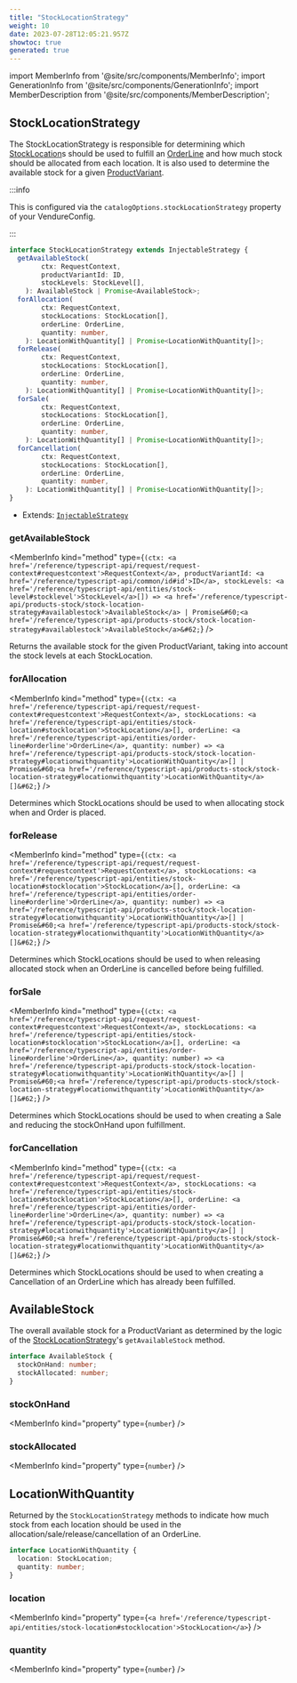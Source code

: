 ```yaml
---
title: "StockLocationStrategy"
weight: 10
date: 2023-07-28T12:05:21.957Z
showtoc: true
generated: true
---
```

<!-- This file was generated from the Vendure source. Do not modify. Instead, re-run the "docs:build" script -->
import MemberInfo from '@site/src/components/MemberInfo';
import GenerationInfo from '@site/src/components/GenerationInfo';
import MemberDescription from '@site/src/components/MemberDescription';


## StockLocationStrategy

<GenerationInfo sourceFile="packages/core/src/config/catalog/stock-location-strategy.ts" sourceLine="55" packageName="@vendure/core" since="2.0.0" />

The StockLocationStrategy is responsible for determining which <a href='/reference/typescript-api/entities/stock-location#stocklocation'>StockLocation</a>s
should be used to fulfill an <a href='/reference/typescript-api/entities/order-line#orderline'>OrderLine</a> and how much stock should be allocated
from each location. It is also used to determine the available stock for a given
<a href='/reference/typescript-api/entities/product-variant#productvariant'>ProductVariant</a>.

:::info

This is configured via the `catalogOptions.stockLocationStrategy` property of
your VendureConfig.

:::

```ts title="Signature"
interface StockLocationStrategy extends InjectableStrategy {
  getAvailableStock(
        ctx: RequestContext,
        productVariantId: ID,
        stockLevels: StockLevel[],
    ): AvailableStock | Promise<AvailableStock>;
  forAllocation(
        ctx: RequestContext,
        stockLocations: StockLocation[],
        orderLine: OrderLine,
        quantity: number,
    ): LocationWithQuantity[] | Promise<LocationWithQuantity[]>;
  forRelease(
        ctx: RequestContext,
        stockLocations: StockLocation[],
        orderLine: OrderLine,
        quantity: number,
    ): LocationWithQuantity[] | Promise<LocationWithQuantity[]>;
  forSale(
        ctx: RequestContext,
        stockLocations: StockLocation[],
        orderLine: OrderLine,
        quantity: number,
    ): LocationWithQuantity[] | Promise<LocationWithQuantity[]>;
  forCancellation(
        ctx: RequestContext,
        stockLocations: StockLocation[],
        orderLine: OrderLine,
        quantity: number,
    ): LocationWithQuantity[] | Promise<LocationWithQuantity[]>;
}
```
* Extends: <code><a href='/reference/typescript-api/common/injectable-strategy#injectablestrategy'>InjectableStrategy</a></code>



<div className="members-wrapper">

### getAvailableStock

<MemberInfo kind="method" type={`(ctx: <a href='/reference/typescript-api/request/request-context#requestcontext'>RequestContext</a>, productVariantId: <a href='/reference/typescript-api/common/id#id'>ID</a>, stockLevels: <a href='/reference/typescript-api/entities/stock-level#stocklevel'>StockLevel</a>[]) => <a href='/reference/typescript-api/products-stock/stock-location-strategy#availablestock'>AvailableStock</a> | Promise&#60;<a href='/reference/typescript-api/products-stock/stock-location-strategy#availablestock'>AvailableStock</a>&#62;`}   />

Returns the available stock for the given ProductVariant, taking into account
the stock levels at each StockLocation.
### forAllocation

<MemberInfo kind="method" type={`(ctx: <a href='/reference/typescript-api/request/request-context#requestcontext'>RequestContext</a>, stockLocations: <a href='/reference/typescript-api/entities/stock-location#stocklocation'>StockLocation</a>[], orderLine: <a href='/reference/typescript-api/entities/order-line#orderline'>OrderLine</a>, quantity: number) => <a href='/reference/typescript-api/products-stock/stock-location-strategy#locationwithquantity'>LocationWithQuantity</a>[] | Promise&#60;<a href='/reference/typescript-api/products-stock/stock-location-strategy#locationwithquantity'>LocationWithQuantity</a>[]&#62;`}   />

Determines which StockLocations should be used to when allocating stock when
and Order is placed.
### forRelease

<MemberInfo kind="method" type={`(ctx: <a href='/reference/typescript-api/request/request-context#requestcontext'>RequestContext</a>, stockLocations: <a href='/reference/typescript-api/entities/stock-location#stocklocation'>StockLocation</a>[], orderLine: <a href='/reference/typescript-api/entities/order-line#orderline'>OrderLine</a>, quantity: number) => <a href='/reference/typescript-api/products-stock/stock-location-strategy#locationwithquantity'>LocationWithQuantity</a>[] | Promise&#60;<a href='/reference/typescript-api/products-stock/stock-location-strategy#locationwithquantity'>LocationWithQuantity</a>[]&#62;`}   />

Determines which StockLocations should be used to when releasing allocated
stock when an OrderLine is cancelled before being fulfilled.
### forSale

<MemberInfo kind="method" type={`(ctx: <a href='/reference/typescript-api/request/request-context#requestcontext'>RequestContext</a>, stockLocations: <a href='/reference/typescript-api/entities/stock-location#stocklocation'>StockLocation</a>[], orderLine: <a href='/reference/typescript-api/entities/order-line#orderline'>OrderLine</a>, quantity: number) => <a href='/reference/typescript-api/products-stock/stock-location-strategy#locationwithquantity'>LocationWithQuantity</a>[] | Promise&#60;<a href='/reference/typescript-api/products-stock/stock-location-strategy#locationwithquantity'>LocationWithQuantity</a>[]&#62;`}   />

Determines which StockLocations should be used to when creating a Sale
and reducing the stockOnHand upon fulfillment.
### forCancellation

<MemberInfo kind="method" type={`(ctx: <a href='/reference/typescript-api/request/request-context#requestcontext'>RequestContext</a>, stockLocations: <a href='/reference/typescript-api/entities/stock-location#stocklocation'>StockLocation</a>[], orderLine: <a href='/reference/typescript-api/entities/order-line#orderline'>OrderLine</a>, quantity: number) => <a href='/reference/typescript-api/products-stock/stock-location-strategy#locationwithquantity'>LocationWithQuantity</a>[] | Promise&#60;<a href='/reference/typescript-api/products-stock/stock-location-strategy#locationwithquantity'>LocationWithQuantity</a>[]&#62;`}   />

Determines which StockLocations should be used to when creating a Cancellation
of an OrderLine which has already been fulfilled.


</div>


## AvailableStock

<GenerationInfo sourceFile="packages/core/src/config/catalog/stock-location-strategy.ts" sourceLine="18" packageName="@vendure/core" since="2.0.0" />

The overall available stock for a ProductVariant as determined by the logic of the
<a href='/reference/typescript-api/products-stock/stock-location-strategy#stocklocationstrategy'>StockLocationStrategy</a>'s `getAvailableStock` method.

```ts title="Signature"
interface AvailableStock {
  stockOnHand: number;
  stockAllocated: number;
}
```

<div className="members-wrapper">

### stockOnHand

<MemberInfo kind="property" type={`number`}   />


### stockAllocated

<MemberInfo kind="property" type={`number`}   />




</div>


## LocationWithQuantity

<GenerationInfo sourceFile="packages/core/src/config/catalog/stock-location-strategy.ts" sourceLine="32" packageName="@vendure/core" since="2.0.0" />

Returned by the `StockLocationStrategy` methods to indicate how much stock from each
location should be used in the allocation/sale/release/cancellation of an OrderLine.

```ts title="Signature"
interface LocationWithQuantity {
  location: StockLocation;
  quantity: number;
}
```

<div className="members-wrapper">

### location

<MemberInfo kind="property" type={`<a href='/reference/typescript-api/entities/stock-location#stocklocation'>StockLocation</a>`}   />


### quantity

<MemberInfo kind="property" type={`number`}   />




</div>
